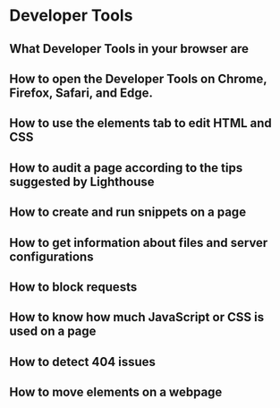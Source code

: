 # Developer Tools

## What Developer Tools in your browser are
## How to open the Developer Tools on Chrome, Firefox, Safari, and Edge.
## How to use the elements tab to edit HTML and CSS
## How to audit a page according to the tips suggested by Lighthouse
## How to create and run snippets on a page
## How to get information about files and server configurations
## How to block requests
## How to know how much JavaScript or CSS is used on a page
## How to detect 404 issues
## How to move elements on a webpage